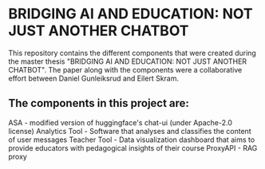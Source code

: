# BRIDGING AI AND EDUCATION: NOT JUST ANOTHER CHATBOT

This repository contains the different components that were created during the master thesis "BRIDGING AI AND EDUCATION: NOT JUST ANOTHER CHATBOT". The paper along with the components were a collaborative effort between Daniel Gunleiksrud and Eilert Skram.

## The components in this project are:

ASA - modified version of huggingface's chat-ui (under Apache-2.0 license)
Analytics Tool - Software that analyses and classifies the content of user messages
Teacher Tool - Data visualization dashboard that aims to provide educators with pedagogical insights of their course
ProxyAPI - RAG proxy


